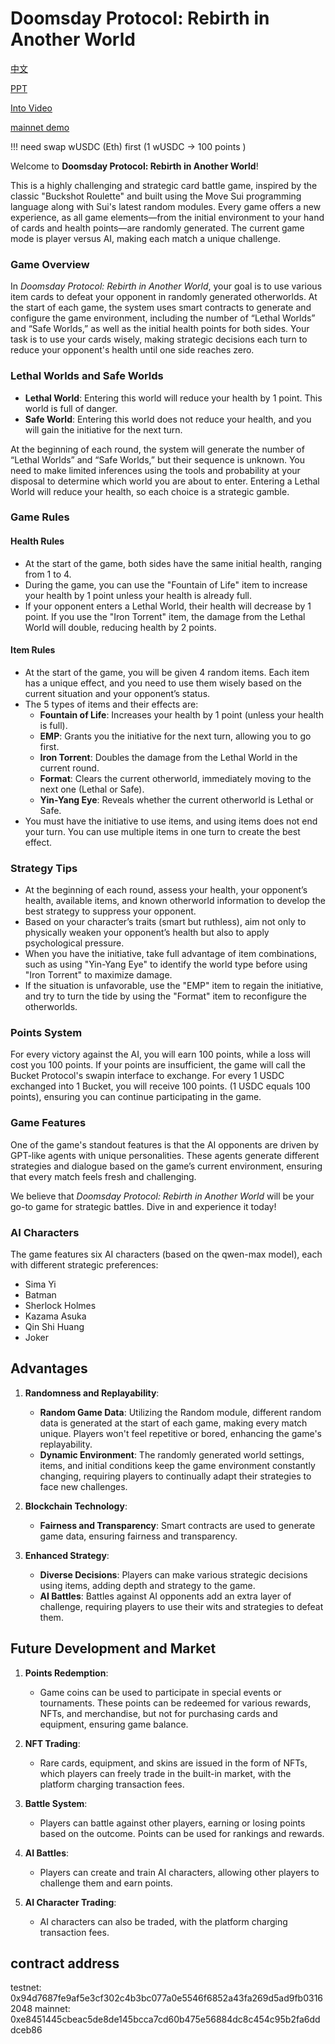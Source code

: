 # Doomsday Protocol: Rebirth in Another World


[中文](https://github.com/xiaodi007/AI-CardGame/blob/main/README-zh.md)


[PPT](https://docs.google.com/presentation/d/1NgGcXIBvApcqbUIwqBHMmbDlrDK6n7HYewvUWO3CfMY/edit?usp=sharing)


[Into Video](https://www.bilibili.com/video/BV1BTWLeoEtx/)


[mainnet demo](http://47.109.83.232:3036/) 

!!! need swap wUSDC (Eth) first (1 wUSDC -> 100 points )


Welcome to **Doomsday Protocol: Rebirth in Another World**!

This is a highly challenging and strategic card battle game, inspired by the classic "Buckshot Roulette" and built using the Move Sui programming language along with Sui's latest random modules. Every game offers a new experience, as all game elements—from the initial environment to your hand of cards and health points—are randomly generated. The current game mode is player versus AI, making each match a unique challenge.

### Game Overview

In *Doomsday Protocol: Rebirth in Another World*, your goal is to use various item cards to defeat your opponent in randomly generated otherworlds. At the start of each game, the system uses smart contracts to generate and configure the game environment, including the number of “Lethal Worlds” and “Safe Worlds,” as well as the initial health points for both sides. Your task is to use your cards wisely, making strategic decisions each turn to reduce your opponent's health until one side reaches zero.

### Lethal Worlds and Safe Worlds

- **Lethal World**: Entering this world will reduce your health by 1 point. This world is full of danger.
- **Safe World**: Entering this world does not reduce your health, and you will gain the initiative for the next turn.

At the beginning of each round, the system will generate the number of “Lethal Worlds” and “Safe Worlds,” but their sequence is unknown. You need to make limited inferences using the tools and probability at your disposal to determine which world you are about to enter. Entering a Lethal World will reduce your health, so each choice is a strategic gamble.

### Game Rules

#### Health Rules
- At the start of the game, both sides have the same initial health, ranging from 1 to 4.
- During the game, you can use the "Fountain of Life" item to increase your health by 1 point unless your health is already full.
- If your opponent enters a Lethal World, their health will decrease by 1 point. If you use the "Iron Torrent" item, the damage from the Lethal World will double, reducing health by 2 points.

#### Item Rules
- At the start of the game, you will be given 4 random items. Each item has a unique effect, and you need to use them wisely based on the current situation and your opponent’s status.
- The 5 types of items and their effects are:
  - **Fountain of Life**: Increases your health by 1 point (unless your health is full).
  - **EMP**: Grants you the initiative for the next turn, allowing you to go first.
  - **Iron Torrent**: Doubles the damage from the Lethal World in the current round.
  - **Format**: Clears the current otherworld, immediately moving to the next one (Lethal or Safe).
  - **Yin-Yang Eye**: Reveals whether the current otherworld is Lethal or Safe.
- You must have the initiative to use items, and using items does not end your turn. You can use multiple items in one turn to create the best effect.

### Strategy Tips
- At the beginning of each round, assess your health, your opponent’s health, available items, and known otherworld information to develop the best strategy to suppress your opponent.
- Based on your character’s traits (smart but ruthless), aim not only to physically weaken your opponent’s health but also to apply psychological pressure.
- When you have the initiative, take full advantage of item combinations, such as using "Yin-Yang Eye" to identify the world type before using "Iron Torrent" to maximize damage.
- If the situation is unfavorable, use the "EMP" item to regain the initiative, and try to turn the tide by using the "Format" item to reconfigure the otherworlds.

### Points System
For every victory against the AI, you will earn 100 points, while a loss will cost you 100 points. If your points are insufficient, the game will call the Bucket Protocol's swapin interface to exchange. For every 1 USDC exchanged into 1 Bucket, you will receive 100 points. (1 USDC equals 100 points), ensuring you can continue participating in the game.

### Game Features
One of the game's standout features is that the AI opponents are driven by GPT-like agents with unique personalities. These agents generate different strategies and dialogue based on the game’s current environment, ensuring that every match feels fresh and challenging.

We believe that *Doomsday Protocol: Rebirth in Another World* will be your go-to game for strategic battles. Dive in and experience it today!

### AI Characters
The game features six AI characters (based on the qwen-max model), each with different strategic preferences:
- Sima Yi
- Batman
- Sherlock Holmes
- Kazama Asuka
- Qin Shi Huang
- Joker

## Advantages

1. **Randomness and Replayability**:
   - **Random Game Data**: Utilizing the Random module, different random data is generated at the start of each game, making every match unique. Players won't feel repetitive or bored, enhancing the game's replayability.
   - **Dynamic Environment**: The randomly generated world settings, items, and initial conditions keep the game environment constantly changing, requiring players to continually adapt their strategies to face new challenges.

2. **Blockchain Technology**:
   - **Fairness and Transparency**: Smart contracts are used to generate game data, ensuring fairness and transparency.

3. **Enhanced Strategy**:
   - **Diverse Decisions**: Players can make various strategic decisions using items, adding depth and strategy to the game.
   - **AI Battles**: Battles against AI opponents add an extra layer of challenge, requiring players to use their wits and strategies to defeat them.

## Future Development and Market

1. **Points Redemption**:
   - Game coins can be used to participate in special events or tournaments. These points can be redeemed for various rewards, NFTs, and merchandise, but not for purchasing cards and equipment, ensuring game balance.

2. **NFT Trading**:
   - Rare cards, equipment, and skins are issued in the form of NFTs, which players can freely trade in the built-in market, with the platform charging transaction fees.

3. **Battle System**:
   - Players can battle against other players, earning or losing points based on the outcome. Points can be used for rankings and rewards.

4. **AI Battles**:
   - Players can create and train AI characters, allowing other players to challenge them and earn points.

5. **AI Character Trading**:
   - AI characters can also be traded, with the platform charging transaction fees.


## contract address
testnet: 0x94d7687fe9af5e3cf302c4b3bc077a0e5546f6852a43fa269d5ad9fb03162048
mainnet: 0xe8451445cbeac5de8de145bcca7cd60b475e56884dc8c454c95b2fa6dddceb86
